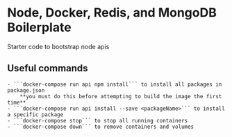 # Node, Docker, Redis, and MongoDB Boilerplate
Starter code to bootstrap node apis

## Useful commands
    - ```docker-compose run api npm install``` to install all packages in package.json
        **you must do this before attempting to build the image the first time**
    - ```docker-compose run api install --save <packageName>``` to install a specific package
    - ```docker-compose stop``` to stop all running containers
    - ```docker-compose down``` to remove containers and volumes